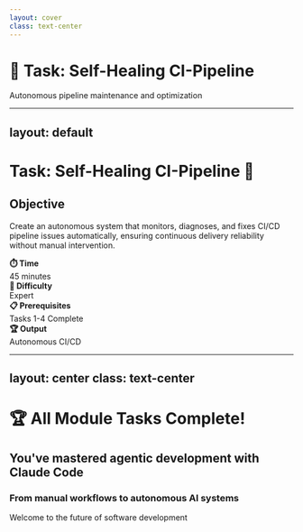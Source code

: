 ```yaml
---
layout: cover
class: text-center
---
```


# 🎯 Task: Self-Healing CI-Pipeline

Autonomous pipeline maintenance and optimization

---
layout: default
---

# Task: Self-Healing CI-Pipeline 🏥

## Objective
Create an autonomous system that monitors, diagnoses, and fixes CI/CD pipeline issues automatically, ensuring continuous delivery reliability without manual intervention.

<div class="mt-8 grid grid-cols-4 gap-4">
<div class="p-4 bg-blue-100 rounded-lg text-center">
<strong>⏱️ Time</strong><br>45 minutes
</div>
<div class="p-4 bg-green-100 rounded-lg text-center">
<strong>🎯 Difficulty</strong><br>Expert
</div>
<div class="p-4 bg-purple-100 rounded-lg text-center">
<strong>📋 Prerequisites</strong><br>Tasks 1-4 Complete
</div>
<div class="p-4 bg-orange-100 rounded-lg text-center">
<strong>🏆 Output</strong><br>Autonomous CI/CD
</div>
</div>

---
layout: center
class: text-center
---

# 🏆 All Module Tasks Complete!

## You've mastered agentic development with Claude Code

### From manual workflows to autonomous AI systems

<div class="text-sm mt-8 opacity-75">
Welcome to the future of software development
</div>
